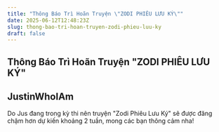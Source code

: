 ```yaml
---
title: "Thông Báo Trì Hoãn Truyện \"ZODI PHIÊU LƯU KÝ\""
date: 2025-06-12T12:48:23Z
slug: thong-bao-tri-hoan-truyen-zodi-phieu-luu-ky
draft: false
---
```


## Thông Báo Trì Hoãn Truyện "ZODI PHIÊU LƯU KÝ"

## JustinWhoIAm

Do Jus đang trong kỳ thi nên truyện "Zodi Phiêu Lưu Ký" sẽ được đăng chậm hơn dự kiến khoảng 2 tuần, mong các bạn thông cảm nha!